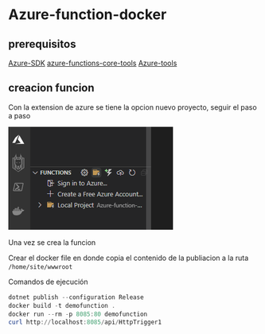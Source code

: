 # Azure-function-docker

## prerequisitos

[Azure-SDK](https://azure.microsoft.com/en-us/downloads/)
[azure-functions-core-tools](https://github.com/Azure/azure-functions-core-tools/releases/tag/3.0.3477)
[Azure-tools](https://marketplace.visualstudio.com/items?itemName=ms-vscode.vscode-node-azure-pack)

## creacion funcion

Con la extension de azure se tiene la opcion nuevo proyecto, seguir el paso a paso

![](/images/CRecion.png)


Una vez se crea la funcion

Crear el docker file en donde copia el contenido de la publiacion a la ruta `/home/site/wwwroot`

Comandos de ejecución
```powershell
dotnet publish --configuration Release
docker build -t demofunction .    
docker run --rm -p 8085:80 demofunction
curl http://localhost:8085/api/HttpTrigger1
```